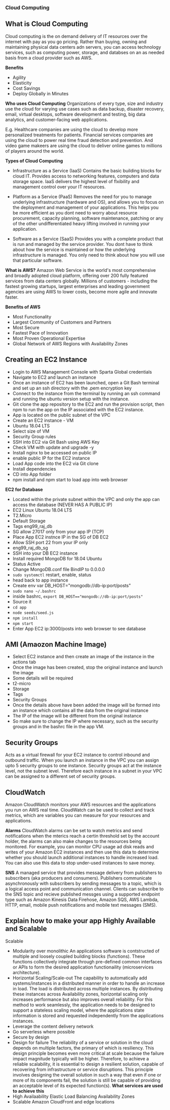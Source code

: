 ### Cloud Computing

## What is Cloud Computing
Cloud computing is the on demand delivery of IT resources over the internet with pay as you go pricing. Rather than buying, owning and maintaining physical data centers adn servers, you can access technology services, such as computing power, storage, and databses on an as needed basis from a cloud provider such as AWS.

**Benefits**
- Agility
- Elasticity
- Cost Savings
- Deploy Globally in Minutes

**Who uses Cloud Computing**
Organizations of every type, size and industry use the cloud for varying use cases such as data backup, disaster recovery, email, virtual desktops, software development and testing, big data analytics, and customer-facing web applications. 

E.g. Healthcare companies are using the cloud to develop more personalized treatments for patients. Financial services companies are using the cloud to power real time fraud detection and prevention. And video game makeers are using the cloud to deliver online games to millions of players around the world.

**Types of Cloud Computing**
- Infrastructure as a Service (IaaS)
Contains the basic building blocks for cloud IT. Provides access to networking features, computers and data storage space. IaaS delivers the highest level of flxibility and management control over your IT resources.

- Platform as a Service (PaaS)
Removes the need for you to manage underlying infrastructure (hardware and OS), and allows you to focus on the deployment and management of your applications. This helps you be more efficient as you dont need to worry about resource procurement, capacity planning, software maintenance, patching or any of the other undifferentiated heavy lifting involved in running your application.

- Software as a Service (SaaS)
Provides you with a complete product that is run and managed by the service provider. You dont have to think about how the service is maintained or how the underlying infrastructure is managed. You only need to think about how you will use that particular software.

**What is AWS?**
Amazon Web Service is the world's most comprehensive and broadly adopted cloud platform, offering over 200 fully featured services from data centers globally. Millions of customers - including the fastest growing startups, largest enterprises and leading government agencies are using AWS to lower costs, become more agile and innovate faster.

**Benefits of AWS**
- Most Functionality
- Largest Community of Customers and Partners
- Most Secure
- Fastest Pace of Innovation
- Most Proven Operational Expertise
- Global Network of AWS Regions with Availability Zones

## Creating an EC2 Instance
- Login to AWS Management Console with Sparta Global credentials
- Navigate to EC2 and launch an instance
- Once an instance of EC2 has been launched, open a Git Bash terminal and set up an ssh directory with the .pem encryption key 
- Connect to the instance from the terminal by running an ssh command and running the ubuntu version setup with the instance.
- Git clone the app repository to the EC2 and run the provision script, then npm to run the app on the IP associated with the EC2 instance.
- App is located on the public subnet of the VPC
- Create an EC2 instance - VM
- Ubuntu 18.04 LTS
- Select size of VM
- Security Group rules
- SSH into EC2 via Git Bash using AWS Key
- Check VM with update and upgrade -y
- Install nginx to be accessed on public IP
- enable public IP for the EC2 instance 
- Load App code into the EC2 via Git clone
- Install dependencies 
- CD into App folder
- npm install and npm start to load app into web browser

**EC2 for Database**
- Located within the private subnet within the VPC and only the app can access the database (NEVER HAS A PUBLIC IP)
- EC2 Linux Ubuntu 18.04 LTS
- T2.Micro
- Default Storage
- Tags eng99_raj_db
- SG allow 27017 only from your app IP (TCP)
- Place App EC2 instnce IP in the SG of DB EC2 
- Allow SSH port 22 from your IP only
- eng99_raj_db_sg
- SSH into your DB EC2 instance 
- Install required MongoDB for 18.04 Ubuntu
- Status Active
- Change MongoDB.conf file BindIP to 0.0.0.0
- `sudo systemctl` restart, enable, status
- head back to app instance 
- Create env var DB_HOST="mongodb://db-ip:port/posts"
- `sudo nano ~/.bashrc` 
- inside bashrc, `export DB_HOST=="mongodb://db-ip:port/posts"` 
- Source it 
- `cd app`
- `node seeds/seed.js`
- `npm install`
- `npm start`
- Enter App EC2 ip:3000/posts into web browser to see database

## AMI (Amaozon Machine Image)
- Select EC2 instance and then create an image of the instance in the actions tab
- Once the image has been created, stop the original instance and launch the image
- Some details will be required
- t2-micro 
- Storage
- Tags 
- Security Groups 
- Once the details above have been added the image will be formed into an instance which contains all the data from the original instance
- The IP of the image will be different from the original instance
- So make sure to change the IP where necessary, such as the security groups and in the bashrc file in the app VM.

## Security Groups
Acts as a virtual firewall for your EC2 instance to control inbound and outbound traffic. 
When you launch an instance in the VPC you can assign upto 5 security groups to one instance. Security groups act at the instance level, not the subnet level. Therefore each instance in a subnet in your VPC can be assigned to a different set of security groups.  

## CloudWatch
Amazon CloudWatch monitors your AWS resources and the applications you run on AWS real time. CloudWatch can be used to collect and track metrics, which are variables you can measure for your resources and applications. 

**Alarms**
CloudWatch alarms can be set to watch metrics and send notifications when the mterics reach a certin threshold set by the account holder, the alarms can also make changes to the resources being monitored. 
For example, you can monitor CPU usage ad disk reads and writes of your Amazon EC2 instances and then use this data to determine whether you should launch additional instances to handle increased load. You can also use this data to stop under-used instances to save money. 

**SNS**
A managed service that provides message delivery from publishers to subscribers (aka producers and consumers). Publishers communicate asynchronously with subscribers by sending messages to a topic, which is a logical access point and communication channel. Clients can subscribe to the SNS topic and recieve published messges using a supported endpoint type such as Amazon Kinesis Data Firehose, Amazon SQS, AWS Lambda, HTTP, email, mobile push notifications and mobile text messages (SMS).

## Explain how to make your app Highly Available and Scalable
Scalable
- Modularity over monolithic
An applications software is contstructed of multiple and loosely coupled building blocks (functions). These functions collectively integrate through pre-defined common interfaces or APIs to form the desired application functionaility (microservices architecture). 
- Horizontal Scaling/Scale-out 
The capability to automatically add systems/instances in a distributed manner in order to handle an increase in load. The load is distributed across multiple instances. By distributing these instances across Availability zones, horizontal scaling only increases performance but also improves overall reliability. 
For this method to work seamlessly, the application needs to be designed to support a stateless scaling model, where the applications state information is stored and requested independently from the applications instances. 
- Leverage the content delivery network 
- Go serverless where possible
- Secure by design
- Design for failure
The reliability of a service or solution in the cloud depends on multiple factors, the primary of which is resiliency. This design principle becomes even more critical at scale because the failure impact magnitude typically will be higher. Therefore, to achieve a reliable scalability, it is essential to design a resilient solution, capable of recovering from infrastructure or service disruptions. This principle involves designing the overall solution in such a way that even if one or more of its components fail, the solution is still be capable of providing an acceptable level of its expected function(s).
**What services are used to achieve this**
- High Availaability
Elastic Load Balancing
Availability Zones 
- Scalable
Amazon CloudFront and edge locations

